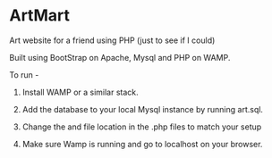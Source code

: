 # ArtMart
Art website for a friend using PHP (just to see if I could)

Built using BootStrap on Apache, Mysql and PHP on WAMP. 

To run -

1. Install WAMP or a similar stack.

2. Add the database to your local Mysql instance by running art.sql. 

3. Change the <dbname> and file location in the .php files to match your setup 

4. Make sure Wamp is running and go to localhost on your browser. 
